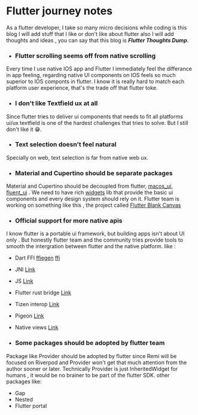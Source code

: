 # Flutter journey notes

As a flutter developer, I take so many micro decisions while coding is this blog I will add stuff that I like or don't like about flutter also I will add thoughts and ideas , you can say that this blog is ***Flutter Thoughts Dump***.

- ### Flutter scrolling seems off from native scrolling
Every time I use native IOS app and Flutter I immediately feel the differance in app feeling, regarding native UI components on IOS feels so much superior to IOS componts in flutter.
I know it is really hard to match each platform user experience, that's the trade off that flutter toke.

- ### I don't like Textfield ux at all
Since flutter tries to deliver ui components that needs to fit all platforms ui/ux textfield is one of the hardest challenges that tries to solve. But I still don't like it 😁.


- ### Text selection doesn't feel natural
Specially on web, text selection is far from native web ux.

- ### Material and Cupertino should be separate packages
Material and Cupertino should be decoupled from flutter, [macos_ui](https://pub.dev/packages/macos_ui), [fluent_ui](https://pub.dev/packages/fluent_ui) .
We need to have rich [widgets](https://api.flutter.dev/flutter/widgets/widgets-library.html) lib that provide the basic ui components and every design system should rely on it.
Flutter team is working on something like this , the project called [Flutter Blank Canvas](https://docs.google.com/document/u/0/d/1rS_RO2DQ_d4_roc3taAB6vXFjv7-9hJP7pyZ9NhPOdA/mobilebasic?resourcekey=0-VBzTPoqLwsruo0j9dokuOg)

- ### Official support for more native apis 
I know flutter is a portable ui framework, but building apps isn't about UI only . But honestly flutter team and the community tries provide tools to smooth the intergration between flutter and the native platform. like :
 - Dart FFI [ffiegen](https://pub.dev/packages/ffigen) [ffi](https://pub.dev/packages/ffi)
 - JNI [Link](https://pub.dev/packages/jni)
 - JS [Link](https://pub.dev/packages/js)
 - Flutter rust bridge [Link](https://pub.dev/packages/flutter_rust_bridge)
 - Tizen interop [Link](https://pub.dev/packages/tizen_interop)
 - Pigeon [Link](https://pub.dev/packages/pigeon)
 - Native views [Link](https://docs.flutter.dev/platform-integration/android/platform-views)
 
 - ### Some packages should be adopted by flutter team
Package like Provider should be adopted by flutter since Remi will be focused on Riverpod and Provider won't get that much attention from the author sooner or later.
Technically Provider is just InheritedWidget for humans , it would be no brainer to be part of the flutter SDK. other packages like:
 - Gap
 - Nested 
 - Flutter portal